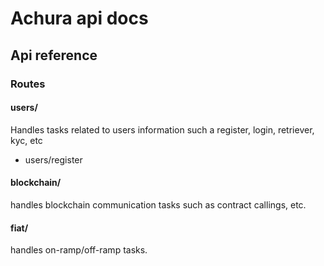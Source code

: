# Achura api docs

## Api reference 

### Routes

#### users/

Handles tasks related to users information such a register, login, retriever, kyc, etc

- users/register


#### blockchain/

handles blockchain communication tasks such as contract callings, etc.

#### fiat/

handles on-ramp/off-ramp tasks.
